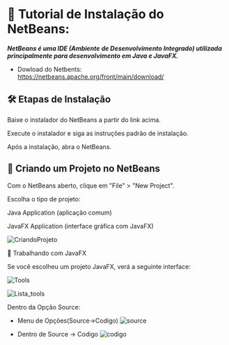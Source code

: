 # 📘 Tutorial de Instalação do NetBeans:

***NetBeans é uma IDE (Ambiente de Desenvolvimento Integrado) utilizada principalmente para desenvolvimento em Java e JavaFX.***

- Dowload do Netbents: https://netbeans.apache.org/front/main/download/


## 🛠️ Etapas de Instalação

Baixe o instalador do NetBeans a partir do link acima.

Execute o instalador e siga as instruções padrão de instalação.

Após a instalação, abra o NetBeans.

## 🚀 Criando um Projeto no NetBeans

Com o NetBeans aberto, clique em "File" > "New Project".

Escolha o tipo de projeto:

Java Application (aplicação comum)

JavaFX Application (interface gráfica com JavaFX)

![CriandoProjeto](https://github.com/SidneiAJr/Documentacao_Linguagens/blob/main/prints/8.png)

🎨 Trabalhando com JavaFX

Se você escolheu um projeto JavaFX, verá a seguinte interface:

![Tools](https://github.com/SidneiAJr/Documentacao_Linguagens/blob/main/prints/9.png)

![Lista_tools](https://github.com/SidneiAJr/Documentacao_Linguagens/blob/main/prints/10.PNG)

Dentro da Opção Source:
- Menu de Opções(Source->Codigo)
![source](https://github.com/SidneiAJr/Documentacao_Linguagens/blob/main/prints/11.PNG)

- Dentro de Source -> Codigo
![codigo](https://github.com/SidneiAJr/Documentacao_Linguagens/blob/main/prints/12.PNG)



